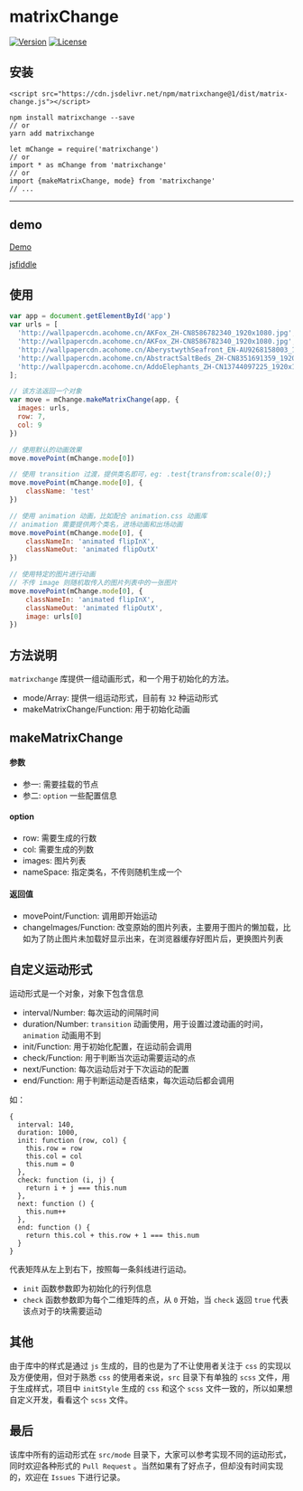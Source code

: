 # matrixChange

<p>
  <a href="https://www.npmjs.com/package/matrixchange"><img src="https://img.shields.io/badge/matrixChange-1.5.1-blue.svg" alt="Version"></a>
  <a href="https://www.npmjs.com/package/matrixchange"><img src="https://img.shields.io/badge/license-MIT-green.svg" alt="License"></a>
</p>

## 安装

```
<script src="https://cdn.jsdelivr.net/npm/matrixchange@1/dist/matrix-change.js"></script>
```

```
npm install matrixchange --save
// or
yarn add matrixchange
```

```
let mChange = require('matrixchange')
// or
import * as mChange from 'matrixchange'
// or
import {makeMatrixChange, mode} from 'matrixchange'
// ...
```

---

## demo

[Demo](http://acohome.cn/demo/matrix/index.html)

[jsfiddle](https://jsfiddle.net/acccco/pgff8k5j/)

## 使用

```javascript
var app = document.getElementById('app')
var urls = [
  'http://wallpapercdn.acohome.cn/AKFox_ZH-CN8586782340_1920x1080.jpg',
  'http://wallpapercdn.acohome.cn/AKFox_ZH-CN8586782340_1920x1080.jpg',
  'http://wallpapercdn.acohome.cn/AberystwythSeafront_EN-AU9268158003_1920x1080.jpg',
  'http://wallpapercdn.acohome.cn/AbstractSaltBeds_ZH-CN8351691359_1920x1080.jpg',
  'http://wallpapercdn.acohome.cn/AddoElephants_ZH-CN13744097225_1920x1080.jpg'
];

// 该方法返回一个对象
var move = mChange.makeMatrixChange(app, {
  images: urls,
  row: 7,
  col: 9
})

// 使用默认的动画效果
move.movePoint(mChange.mode[0])

// 使用 transition 过渡，提供类名即可，eg: .test{transfrom:scale(0);}
move.movePoint(mChange.mode[0], {
    className: 'test'
})

// 使用 animation 动画，比如配合 animation.css 动画库
// animation 需要提供两个类名，进场动画和出场动画
move.movePoint(mChange.mode[0], {
    classNameIn: 'animated flipInX',
    classNameOut: 'animated flipOutX'
})

// 使用特定的图片进行动画
// 不传 image 则随机取传入的图片列表中的一张图片
move.movePoint(mChange.mode[0], {
    classNameIn: 'animated flipInX',
    classNameOut: 'animated flipOutX',
    image: urls[0]
})
```

## 方法说明

`matrixchange` 库提供一组动画形式，和一个用于初始化的方法。

- mode/Array:                 提供一组运动形式，目前有 `32` 种运动形式
- makeMatrixChange/Function:  用于初始化动画

## makeMatrixChange

#### 参数

- 参一: 需要挂载的节点
- 参二: `option` 一些配置信息

#### option

- row:        需要生成的行数
- col:        需要生成的列数
- images:     图片列表
- nameSpace:  指定类名，不传则随机生成一个

#### 返回值

- movePoint/Function:     调用即开始运动
- changeImages/Function:  改变原始的图片列表，主要用于图片的懒加载，比如为了防止图片未加载好显示出来，在浏览器缓存好图片后，更换图片列表

## 自定义运动形式

运动形式是一个对象，对象下包含信息

- interval/Number:  每次运动的间隔时间
- duration/Number:  `transition` 动画使用，用于设置过渡动画的时间，`animation` 动画用不到
- init/Function:    用于初始化配置，在运动前会调用
- check/Function:   用于判断当次运动需要运动的点
- next/Function:    每次运动后对于下次运动的配置
- end/Function:     用于判断运动是否结束，每次运动后都会调用

如：

```
{
  interval: 140,
  duration: 1000,
  init: function (row, col) {
    this.row = row
    this.col = col
    this.num = 0
  },
  check: function (i, j) {
    return i + j === this.num
  },
  next: function () {
    this.num++
  },
  end: function () {
    return this.col + this.row + 1 === this.num
  }
}
```

代表矩阵从左上到右下，按照每一条斜线进行运动。

- `init`    函数参数即为初始化的行列信息
- `check`   函数参数即为每个二维矩阵的点，从 `0` 开始，当 `check` 返回 `true` 代表该点对于的块需要运动

## 其他

由于库中的样式是通过 `js` 生成的，目的也是为了不让使用者关注于 `css` 的实现以及方便使用，但对于熟悉 `css` 的使用者来说，`src` 目录下有单独的  `scss` 文件，用于生成样式，项目中 `initStyle` 生成的 `css` 和这个 `scss` 文件一致的，所以如果想自定义开发，看看这个 `scss` 文件。

## 最后

该库中所有的运动形式在 `src/mode` 目录下，大家可以参考实现不同的运动形式，同时欢迎各种形式的 `Pull Request` 。当然如果有了好点子，但却没有时间实现的，欢迎在 `Issues` 下进行记录。
